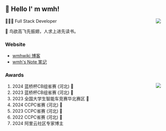 ##  👋 Hello I' m wmh!

<img align="right" src="https://github-readme-stats.vercel.app/api?username=wmh1024&show_icons=true&icon_color=CE1D2D&text_color=718096&bg_color=ffffff&locale=cn&hide=contribs" />

👨🏻‍💻 Full Stack Developer

📝 鸟欲高飞先振翅，人求上进先读书。

### Website

- [wmhwiki 博客](https://wmhwiki.cn)
- [wmh's Note 笔记](https://note.wmhwiki.cn)

### Awards

<img align="right" src="https://github-readme-stats.vercel.app/api/top-langs/?username=wmh1024&hide_title=true&hide_border=true&layout=compact&theme=graywhite&locale=cn" />

1. 2024 蓝桥杯CB组省赛 (河北) 🥇
2. 2023 蓝桥杯CB组省赛 (河北) 🥇
3. 2023 全国大学生智能车竞赛华北赛区 🥈
4. 2024 CCPC省赛 (河北) 🥉
5. 2023 CCPC省赛 (河北) 🥉
6. 2022 CCPC省赛 (河北) 🥉
7. 2024 阿里云社区专家博主 

